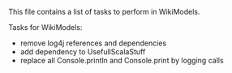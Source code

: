 This file contains a list of tasks to perform in WikiModels.

Tasks for WikiModels:
 - remove log4j references and dependencies
 - add dependency to UsefullScalaStuff
 - replace all Console.println and Console.print by logging calls



